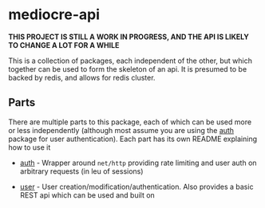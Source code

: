 # mediocre-api

**THIS PROJECT IS STILL A WORK IN PROGRESS, AND THE API IS LIKELY TO CHANGE A
LOT FOR A WHILE**

This is a collection of packages, each independent of the other, but which
together can be used to form the skeleton of an api. It is presumed to be backed
by redis, and allows for redis cluster.

## Parts

There are multiple parts to this package, each of which can be used more or less
independently (although most assume you are using the [auth](/auth) package for
user authentication). Each part has its own README explaining how to use it

- [auth](/auth) - Wrapper around `net/http` providing rate limiting and user
  auth on arbitrary requests (in leu of sessions)

- [user](/user) - User creation/modification/authentication. Also provides a
  basic REST api which can be used and built on
